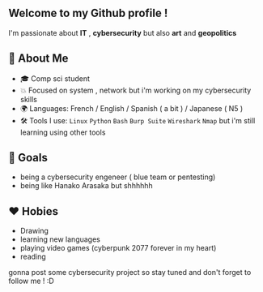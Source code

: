 ## Welcome to my Github profile ! 


I'm passionate about **IT** , **cybersecurity** but also **art** and **geopolitics** 

## 🧠 About Me
- 🎓 Comp sci student 
- 💥 Focused on system , network but i'm working on my cybersecurity skills 
- 🌍 Languages: French / English / Spanish ( a bit ) / Japanese ( N5 ) 
- 🛠️ Tools I use: `Linux` `Python` `Bash` `Burp Suite` `Wireshark` `Nmap` but i'm still learning using other tools

## 🎯 Goals
- being a cybersecurity engeneer ( blue team or pentesting)
- being like Hanako Arasaka but shhhhhh 

## ❤️ Hobies
- Drawing
- learning new languages
- playing video games (cyberpunk 2077 forever in my heart)
- reading

gonna post some cybersecurity project so stay tuned and don't forget to follow me ! :D
